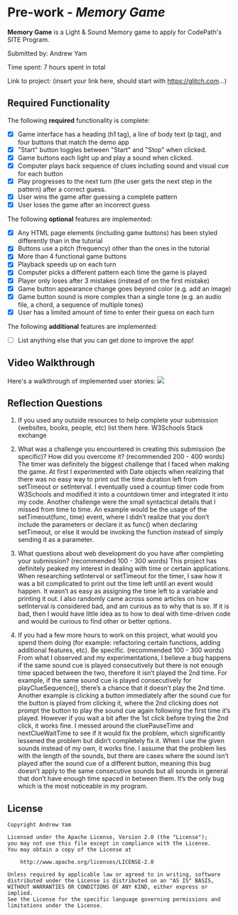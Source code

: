 # Pre-work - *Memory Game*

**Memory Game** is a Light & Sound Memory game to apply for CodePath's SITE Program. 

Submitted by: Andrew Yam

Time spent: 7 hours spent in total

Link to project: (insert your link here, should start with https://glitch.com...)

## Required Functionality

The following **required** functionality is complete:

* [x] Game interface has a heading (h1 tag), a line of body text (p tag), and four buttons that match the demo app
* [x] "Start" button toggles between "Start" and "Stop" when clicked. 
* [x] Game buttons each light up and play a sound when clicked. 
* [x] Computer plays back sequence of clues including sound and visual cue for each button
* [x] Play progresses to the next turn (the user gets the next step in the pattern) after a correct guess. 
* [x] User wins the game after guessing a complete pattern
* [x] User loses the game after an incorrect guess

The following **optional** features are implemented:

* [x] Any HTML page elements (including game buttons) has been styled differently than in the tutorial
* [x] Buttons use a pitch (frequency) other than the ones in the tutorial
* [x] More than 4 functional game buttons
* [x] Playback speeds up on each turn
* [x] Computer picks a different pattern each time the game is played
* [x] Player only loses after 3 mistakes (instead of on the first mistake)
* [x] Game button appearance change goes beyond color (e.g. add an image)
* [x] Game button sound is more complex than a single tone (e.g. an audio file, a chord, a sequence of multiple tones)
* [x] User has a limited amount of time to enter their guess on each turn

The following **additional** features are implemented:

- [ ] List anything else that you can get done to improve the app!

## Video Walkthrough

Here's a walkthrough of implemented user stories:
![](your-link-here)


## Reflection Questions
1. If you used any outside resources to help complete your submission (websites, books, people, etc) list them here. 
W3Schools
Stack exchange

2. What was a challenge you encountered in creating this submission (be specific)? How did you overcome it? (recommended 200 - 400 words) 
The timer was definitely the biggest challenge that I faced when making the game. At first I experimented with Date objects when realizing that there was no easy way to print out the time duration left from setTimeout or setInterval. I eventually used a countup timer code from W3Schools and modified it into a countdown timer and integrated it into my code. Another challenge were the small syntactical details that I missed from time to time. An example would be the usage of the setTimeout(func, time) event, where I didn’t realize that you don’t include the parameters or declare it as func() when declaring setTimeout, or else it would be invoking the function instead of simply sending it as a parameter. 

3. What questions about web development do you have after completing your submission? (recommended 100 - 300 words) 
This project has definitely peaked my interest in dealing with time or certain applications. When researching setInterval or setTimeout for the timer, I saw how it was a bit complicated to print out the time left until an event would happen. It wasn’t as easy as assigning the time left to a variable and printing it out. I also randomly came across some articles on how setInterval is considered bad, and am curious as to why that is so. If it is bad, then I would have little idea as to how to deal with time-driven code and would be curious to find other or better options. 

4. If you had a few more hours to work on this project, what would you spend them doing (for example: refactoring certain functions, adding additional features, etc). Be specific. (recommended 100 - 300 words) 
From what I observed and my experimentations, I believe a bug happens if the same sound cue is played consecutively but there is not enough time spaced between the two, therefore it isn’t played the 2nd time. For example, if the same sound cue is played consecutively for playClueSequence(), there’s a chance that it doesn’t play the 2nd time. Another example is clicking a button immediately after the sound cue for the button is played from clicking it, where the 2nd clicking does not prompt the button to play the sound cue again following the first time it’s played. However if you wait a bit after the 1st click before trying the 2nd click, it works fine. I messed around the cluePauseTime and nextClueWaitTime to see if it would fix the problem, which significantly lessened the problem but didn’t completely fix it. When I use the given sounds instead of my own, it works fine. I assume that the problem lies with the length of the sounds, but there are cases where the sound isn’t played after the sound cue of a different button, meaning this bug doesn’t apply to the same consecutive sounds but all sounds in general that don’t have enough time spaced in between them. It’s the only bug which is the most noticeable in my program. 



## License

    Copyright Andrew Yam

    Licensed under the Apache License, Version 2.0 (the "License");
    you may not use this file except in compliance with the License.
    You may obtain a copy of the License at

        http://www.apache.org/licenses/LICENSE-2.0

    Unless required by applicable law or agreed to in writing, software
    distributed under the License is distributed on an "AS IS" BASIS,
    WITHOUT WARRANTIES OR CONDITIONS OF ANY KIND, either express or implied.
    See the License for the specific language governing permissions and
    limitations under the License.
